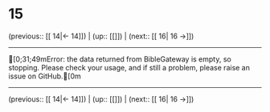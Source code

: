 # 15

(previous:: [[ 14|← 14]]) | (up:: [[]]) | (next:: [[ 16| 16 →]])

***
[0;31;49mError: the data returned from BibleGateway is empty, so stopping. Please check your usage, and if still a problem, please raise an issue on GitHub.[0m

***

(previous:: [[ 14|← 14]]) | (up:: [[]]) | (next:: [[ 16| 16 →]])
